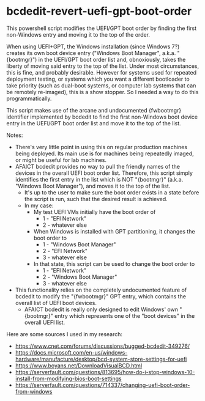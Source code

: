 # bcdedit-revert-uefi-gpt-boot-order
This powershell script modifies the UEFI/GPT boot order by finding the first non-Windows entry and moving it to the top of the order.

When using UEFI+GPT, the Windows installation (since Windows 7?) creates its own boot device entry ("Windows Boot Manager", a.k.a. "{bootmgr}") in the UEFI/GPT boot order list and, obnoxiously, takes the liberty of moving said entry to the top of the list. Under most circumstances, this is fine, and probably desirable. However for systems used for repeated deployment testing, or systems which you want a different bootloader to take priority (such as dual-boot systems, or computer lab systems that can be remotely re-imaged), this is a show stopper. So I needed a way to do this programmatically.

This script makes use of the arcane and undocumented {fwbootmgr} identifier implemented by bcdedit to find the first non-Windows boot device entry in the UEFI/GPT boot order list and move it to the top of the list. 

Notes:
- There's very little point in using this on regular production machines being deployed. Its main use is for machines being repeatedly imaged, or might be useful for lab machines.
- AFAICT bcdedit provides no way to pull the friendly names of the devices in the overall UEFI boot order list. Therefore, this script simply identifies the first entry in the list which is NOT "{bootmgr}" (a.k.a. "Windows Boot Manager"), and moves it to the top of the list.
    - It's up to the user to make sure the boot order exists in a state before the script is run, such that the desired result is achieved.
    - In my case:
        - My test UEFI VMs initially have the boot order of
             - 1 - "EFI Network"
             - 2 - whatever else
        - When Windows is installed with GPT partitioning, it changes the boot order to
            - 1 - "Windows Boot Manager"
            - 2 - "EFI Network"
            - 3 - whatever else
         - In that state, this script can be used to change the boot order to
            - 1 - "EFI Network"
            - 2 - "Windows Boot Manager"
            - 3 - whatever else
- This functionality relies on the completely undocumented feature of bcdedit to modify the "{fwbootmgr}" GPT entry, which contains the overall list of UEFI boot devices.
    - AFAICT bcdedit is really only designed to edit Windows' own "{bootmgr}" entry which represents one of the "boot devices" in the overall UEFI list.

Here are some sources I used in my research:
- https://www.cnet.com/forums/discussions/bugged-bcdedit-349276/
- https://docs.microsoft.com/en-us/windows-hardware/manufacture/desktop/bcd-system-store-settings-for-uefi
- https://www.boyans.net/DownloadVisualBCD.html
- https://serverfault.com/questions/813695/how-do-i-stop-windows-10-install-from-modifying-bios-boot-settings
- https://serverfault.com/questions/714337/changing-uefi-boot-order-from-windows
